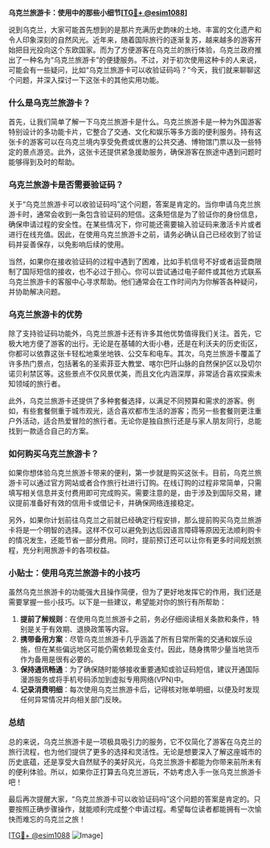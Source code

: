 **乌克兰旅游卡：使用中的那些小细节[[TG💪+ @esim1088](https://t.me/s/esim1088)]**

说到乌克兰，大家可能首先想到的是那片充满历史韵味的土地、丰富的文化遗产和令人印象深刻的自然风光。近年来，随着国际旅行的逐渐复苏，越来越多的游客开始把目光投向这个东欧国家。而为了方便游客在乌克兰的旅行体验，乌克兰政府推出了一种名为“乌克兰旅游卡”的便捷服务。不过，对于初次使用这种卡的人来说，可能会有一些疑问，比如“乌克兰旅游卡可以收验证码吗？”今天，我们就来聊聊这个问题，并深入探讨一下这张卡的其他实用功能。

### 什么是乌克兰旅游卡？

首先，让我们简单了解一下乌克兰旅游卡是什么。乌克兰旅游卡是一种为外国游客特别设计的多功能卡片，它整合了交通、文化和娱乐等多方面的便利服务。持有这张卡的游客可以在乌克兰境内享受免费或优惠的公共交通、博物馆门票以及一些特定的景点游览。此外，这张卡还提供紧急援助服务，确保游客在旅途中遇到问题时能够得到及时的帮助。

### 乌克兰旅游卡是否需要验证码？

关于“乌克兰旅游卡可以收验证码吗”这个问题，答案是肯定的。当你申请乌克兰旅游卡时，通常会收到一条包含验证码的短信。这条短信是为了验证你的身份信息，确保申请过程的安全性。在某些情况下，你可能还需要输入验证码来激活卡片或者进行在线充值。因此，在使用乌克兰旅游卡之前，请务必确认自己已经收到了验证码并妥善保存，以免影响后续的使用。

当然，如果你在接收验证码的过程中遇到了困难，比如手机信号不好或者运营商限制了国际短信的接收，也不必过于担心。你可以尝试通过电子邮件或其他方式联系乌克兰旅游卡的客服中心寻求帮助。他们通常会在工作时间内为你解答各种疑问，并协助解决问题。

### 乌克兰旅游卡的优势

除了支持验证码功能外，乌克兰旅游卡还有许多其他优势值得我们关注。首先，它极大地方便了游客的出行。无论是在基辅的大街小巷，还是在利沃夫的历史街区，你都可以依靠这张卡轻松地乘坐地铁、公交车和电车。其次，乌克兰旅游卡覆盖了许多热门景点，包括著名的圣索菲亚大教堂、喀尔巴阡山脉的自然保护区以及切尔诺贝利禁区等。这些景点不仅风景优美，而且文化内涵深厚，非常适合喜欢探索未知领域的旅行者。

此外，乌克兰旅游卡还提供了多种套餐选择，以满足不同预算和需求的游客。例如，有些套餐侧重于城市观光，适合喜欢都市生活的游客；而另一些套餐则更注重户外活动，适合热爱冒险的旅行者。无论你是独自旅行还是与家人朋友同行，总能找到一款适合自己的方案。

### 如何购买乌克兰旅游卡？

如果你想体验乌克兰旅游卡带来的便利，第一步就是购买这张卡。目前，乌克兰旅游卡可以通过官方网站或者合作旅行社进行订购。在线订购的过程非常简单，只需填写相关信息并支付费用即可完成购买。需要注意的是，由于涉及到国际交易，建议提前准备好有效的信用卡或借记卡，并确保网络连接稳定。

另外，如果你计划前往乌克兰之前就已经确定行程安排，那么提前购买乌克兰旅游卡将是一个明智的选择。这样不仅可以避免到达后因语言障碍等原因无法顺利购卡的情况发生，还能节省一部分费用。同时，提前预订还可以让你有更多时间规划旅程，充分利用旅游卡的各项权益。

### 小贴士：使用乌克兰旅游卡的小技巧

虽然乌克兰旅游卡的功能强大且操作简便，但为了更好地发挥它的作用，我们还是需要掌握一些小技巧。以下是一些建议，希望能对你的旅行有所帮助：

1. **提前了解规则**：在使用乌克兰旅游卡之前，务必仔细阅读相关条款和条件，特别是关于有效期、退换政策等内容。
2. **携带备用方案**：尽管乌克兰旅游卡几乎涵盖了所有日常所需的交通和娱乐设施，但在某些偏远地区可能仍需依赖现金支付。因此，随身携带少量当地货币作为备用是很有必要的。
3. **保持通讯畅通**：为了确保随时能够接收重要通知或验证码短信，建议开通国际漫游服务或将手机号码添加到虚拟专用网络(VPN)中。
4. **记录消费明细**：每次使用乌克兰旅游卡后，记得核对账单明细，以便及时发现任何异常情况并向相关部门反映。

### 总结

总的来说，乌克兰旅游卡是一项极具吸引力的服务，它不仅简化了游客在乌克兰的旅行流程，也为他们提供了更多的选择和灵活性。无论是想要深入了解这座城市的历史底蕴，还是享受大自然赋予的美好风光，乌克兰旅游卡都能为你带来前所未有的便利体验。所以，如果你正打算去乌克兰游玩，不妨考虑入手一张乌克兰旅游卡吧！

最后再次提醒大家，“乌克兰旅游卡可以收验证码吗”这个问题的答案是肯定的。只要按照正确步骤操作，就能顺利完成整个申请过程。希望每位读者都能拥有一次愉快而难忘的乌克兰之旅！

[[TG💪+ @esim1088](https://t.me/s/esim1088) ![Image](https://i.postimg.cc/4NQfJmqS/Snipaste-2025-05-13-00-14-12.png)]